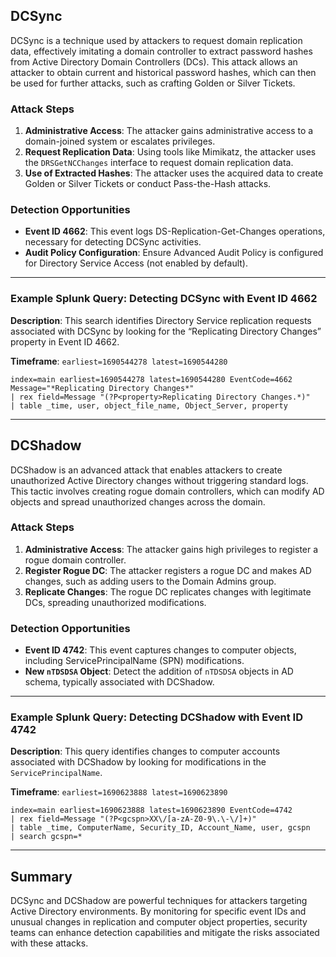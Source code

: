 ## DCSync

DCSync is a technique used by attackers to request domain replication data, effectively imitating a domain controller to extract password hashes from Active Directory Domain Controllers (DCs). This attack allows an attacker to obtain current and historical password hashes, which can then be used for further attacks, such as crafting Golden or Silver Tickets.

### Attack Steps

1. **Administrative Access**: The attacker gains administrative access to a domain-joined system or escalates privileges.
2. **Request Replication Data**: Using tools like Mimikatz, the attacker uses the `DRSGetNCChanges` interface to request domain replication data.
3. **Use of Extracted Hashes**: The attacker uses the acquired data to create Golden or Silver Tickets or conduct Pass-the-Hash attacks.

### Detection Opportunities

- **Event ID 4662**: This event logs DS-Replication-Get-Changes operations, necessary for detecting DCSync activities.
- **Audit Policy Configuration**: Ensure Advanced Audit Policy is configured for Directory Service Access (not enabled by default).

---

### Example Splunk Query: Detecting DCSync with Event ID 4662

**Description**: This search identifies Directory Service replication requests associated with DCSync by looking for the “Replicating Directory Changes” property in Event ID 4662.

**Timeframe**: `earliest=1690544278 latest=1690544280`

```spl
index=main earliest=1690544278 latest=1690544280 EventCode=4662 Message="*Replicating Directory Changes*"
| rex field=Message "(?P<property>Replicating Directory Changes.*)"
| table _time, user, object_file_name, Object_Server, property
```

---

## DCShadow

DCShadow is an advanced attack that enables attackers to create unauthorized Active Directory changes without triggering standard logs. This tactic involves creating rogue domain controllers, which can modify AD objects and spread unauthorized changes across the domain.

### Attack Steps

1. **Administrative Access**: The attacker gains high privileges to register a rogue domain controller.
2. **Register Rogue DC**: The attacker registers a rogue DC and makes AD changes, such as adding users to the Domain Admins group.
3. **Replicate Changes**: The rogue DC replicates changes with legitimate DCs, spreading unauthorized modifications.

### Detection Opportunities

- **Event ID 4742**: This event captures changes to computer objects, including ServicePrincipalName (SPN) modifications.
- **New `nTDSDSA` Object**: Detect the addition of `nTDSDSA` objects in AD schema, typically associated with DCShadow.

---

### Example Splunk Query: Detecting DCShadow with Event ID 4742

**Description**: This query identifies changes to computer accounts associated with DCShadow by looking for modifications in the `ServicePrincipalName`.

**Timeframe**: `earliest=1690623888 latest=1690623890`

```spl
index=main earliest=1690623888 latest=1690623890 EventCode=4742 
| rex field=Message "(?P<gcspn>XX\/[a-zA-Z0-9\.\-\/]+)" 
| table _time, ComputerName, Security_ID, Account_Name, user, gcspn 
| search gcspn=*
```

---

## Summary

DCSync and DCShadow are powerful techniques for attackers targeting Active Directory environments. By monitoring for specific event IDs and unusual changes in replication and computer object properties, security teams can enhance detection capabilities and mitigate the risks associated with these attacks.